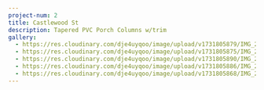 ```yaml
---
project-num: 2
title: Castlewood St
description: Tapered PVC Porch Columns w/trim
gallery:
  - https://res.cloudinary.com/dje4uyqoo/image/upload/v1731805879/IMG_20191018_122825084_HDR_ylewcn.jpg
  - https://res.cloudinary.com/dje4uyqoo/image/upload/v1731805875/IMG_20191017_144512077_tfvdve.jpg
  - https://res.cloudinary.com/dje4uyqoo/image/upload/v1731805890/IMG_20191018_122851527_nhxmoy.jpg
  - https://res.cloudinary.com/dje4uyqoo/image/upload/v1731805886/IMG_20191018_122837638_plbbbx.jpg
  - https://res.cloudinary.com/dje4uyqoo/image/upload/v1731805868/IMG_20191015_134523553_fgg8jf.jpg
---
```

